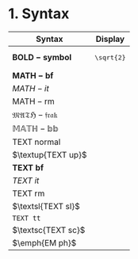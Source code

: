 # 1. Syntax

|Syntax|Display|
|-|-|
|$\boldsymbol{BOLD-symbol}$|<pre xml:lang="latex">\sqrt{2}</pre>|
|$\mathbf{MATH-bf}$||
|$\mathit{MATH-it}$||
|$\mathrm{MATH-rm}$||
|$\mathfrak{MATH-frak}$||
|$\mathbb{MATH-bb}$||
|$\text{TEXT normal}$||
|$\textup{TEXT up}$||
|$\textbf{TEXT bf}$||
|$\textit{TEXT it}$||
|$\textrm{TEXT rm}$||
|$\textsl{TEXT sl}$||
|$\texttt{TEXT tt}$||
|$\textsc{TEXT sc}$||
|$\emph{EM ph}$||

